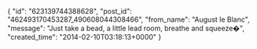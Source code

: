  {
   "id": "623139744388628",
   "post_id": "462493170453287_490608044308466",
   "from_name": "August le Blanc",
   "message": "Just take a bead, a little lead room, breathe and squeeze�",
   "created_time": "2014-02-10T03:18:13+0000"
 }
